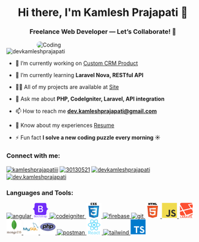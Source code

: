 <h1 align="center">Hi there, I'm Kamlesh Prajapati 👋</h1>
<h3 align="center">Freelance Web Developer — Let’s Collaborate! 🤝</h3>
<img align="right" alt="Coding" width="425" src="https://media2.giphy.com/media/v1.Y2lkPTc5MGI3NjExNTRnazhvcWdkemMxb3Y2OXZ2MHRtdW9temZxNmJ1N3I3cmxxaDluaiZlcD12MV9pbnRlcm5hbF9naWZfYnlfaWQmY3Q9Zw/ggK04fdPVARRtH8w7G/giphy.gif" style="border-radius: 10px;" >

<p align="left"> <img src="https://komarev.com/ghpvc/?username=devkamleshprajapati&label=Profile%20views&color=0e75b6&style=flat" alt="devkamleshprajapati" /> </p>

- 🔭 I’m currently working on [Custom CRM Product](https://www.prabhuproducts.com/)

- 🌱 I’m currently learning **Laravel Nova, RESTful API**

- 👨‍💻 All of my projects are available at [Site](https://kamleshprajapati.site/)

- 💬 Ask me about **PHP, CodeIgniter, Laravel, API integration**

- 📫 How to reach me **dev.kamleshprajapati@gmail.com**

- 📄 Know about my experiences [Resume](https://kamleshprajapati.com/src/pdf/kamlesh-prajapati-resume.pdf)

- ⚡ Fun fact **I solve a new coding puzzle every morning ☀️**

<h3 align="left">Connect with me:</h3>
<p align="left">
<a href="https://linkedin.com/in/kamleshprajapatiii" target="blank"><img align="center" src="https://raw.githubusercontent.com/rahuldkjain/github-profile-readme-generator/master/src/images/icons/Social/linked-in-alt.svg" alt="kamleshprajapatiii" height="30" width="40" /></a>
<a href="https://stackoverflow.com/users/30130521" target="blank"><img align="center" src="https://raw.githubusercontent.com/rahuldkjain/github-profile-readme-generator/master/src/images/icons/Social/stack-overflow.svg" alt="30130521" height="30" width="40" /></a>
<a href="https://instagram.com/devkamleshprajapati" target="blank"><img align="center" src="https://raw.githubusercontent.com/rahuldkjain/github-profile-readme-generator/master/src/images/icons/Social/instagram.svg" alt="devkamleshprajapati" height="30" width="40" /></a>
<a href="https://www.youtube.com/c/dev.kamleshprajapati" target="blank"><img align="center" src="https://raw.githubusercontent.com/rahuldkjain/github-profile-readme-generator/master/src/images/icons/Social/youtube.svg" alt="dev.kamleshprajapati" height="30" width="40" /></a>
</p>

<h3 align="left">Languages and Tools:</h3>
<p align="left"> <a href="https://angular.io" target="_blank" rel="noreferrer"> <img src="https://angular.io/assets/images/logos/angular/angular.svg" alt="angular" width="40" height="40"/> </a> <a href="https://getbootstrap.com" target="_blank" rel="noreferrer"> <img src="https://raw.githubusercontent.com/devicons/devicon/master/icons/bootstrap/bootstrap-plain-wordmark.svg" alt="bootstrap" width="40" height="40"/> </a> <a href="https://codeigniter.com" target="_blank" rel="noreferrer"> <img src="https://cdn.worldvectorlogo.com/logos/codeigniter.svg" alt="codeigniter" width="40" height="40"/> </a> <a href="https://www.w3schools.com/css/" target="_blank" rel="noreferrer"> <img src="https://raw.githubusercontent.com/devicons/devicon/master/icons/css3/css3-original-wordmark.svg" alt="css3" width="40" height="40"/> </a> <a href="https://firebase.google.com/" target="_blank" rel="noreferrer"> <img src="https://www.vectorlogo.zone/logos/firebase/firebase-icon.svg" alt="firebase" width="40" height="40"/> </a> <a href="https://git-scm.com/" target="_blank" rel="noreferrer"> <img src="https://www.vectorlogo.zone/logos/git-scm/git-scm-icon.svg" alt="git" width="40" height="40"/> </a> <a href="https://www.w3.org/html/" target="_blank" rel="noreferrer"> <img src="https://raw.githubusercontent.com/devicons/devicon/master/icons/html5/html5-original-wordmark.svg" alt="html5" width="40" height="40"/> </a> <a href="https://developer.mozilla.org/en-US/docs/Web/JavaScript" target="_blank" rel="noreferrer"> <img src="https://raw.githubusercontent.com/devicons/devicon/master/icons/javascript/javascript-original.svg" alt="javascript" width="40" height="40"/> </a> <a href="https://laravel.com/" target="_blank" rel="noreferrer"> <img src="https://raw.githubusercontent.com/devicons/devicon/master/icons/laravel/laravel-plain-wordmark.svg" alt="laravel" width="40" height="40"/> </a> <a href="https://www.mongodb.com/" target="_blank" rel="noreferrer"> <img src="https://raw.githubusercontent.com/devicons/devicon/master/icons/mongodb/mongodb-original-wordmark.svg" alt="mongodb" width="40" height="40"/> </a> <a href="https://www.mysql.com/" target="_blank" rel="noreferrer"> <img src="https://raw.githubusercontent.com/devicons/devicon/master/icons/mysql/mysql-original-wordmark.svg" alt="mysql" width="40" height="40"/> </a> <a href="https://www.php.net" target="_blank" rel="noreferrer"> <img src="https://raw.githubusercontent.com/devicons/devicon/master/icons/php/php-original.svg" alt="php" width="40" height="40"/> </a> <a href="https://postman.com" target="_blank" rel="noreferrer"> <img src="https://www.vectorlogo.zone/logos/getpostman/getpostman-icon.svg" alt="postman" width="40" height="40"/> </a> <a href="https://reactjs.org/" target="_blank" rel="noreferrer"> <img src="https://raw.githubusercontent.com/devicons/devicon/master/icons/react/react-original-wordmark.svg" alt="react" width="40" height="40"/> </a> <a href="https://tailwindcss.com/" target="_blank" rel="noreferrer"> <img src="https://www.vectorlogo.zone/logos/tailwindcss/tailwindcss-icon.svg" alt="tailwind" width="40" height="40"/> </a> <a href="https://www.typescriptlang.org/" target="_blank" rel="noreferrer"> <img src="https://raw.githubusercontent.com/devicons/devicon/master/icons/typescript/typescript-original.svg" alt="typescript" width="40" height="40"/> </a> </p>
